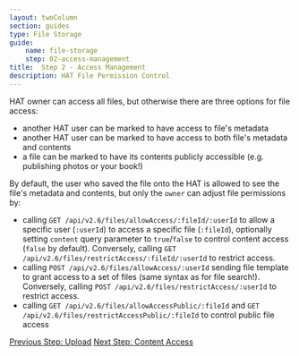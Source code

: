 ```yaml
---
layout: twoColumn
section: guides
type: File Storage
guide: 
    name: file-storage
    step: 02-access-management
title:  Step 2 - Access Management
description: HAT File Permission Control
---
```


HAT owner can access all files, but otherwise there are three options for file access:

- another HAT user can be marked to have access to file's metadata
- another HAT user can be marked to have access to both file's metadata and contents
- a file can be marked to have its contents publicly accessible (e.g. publishing photos or your book!)

By default, the user who saved the file onto the HAT is allowed to see the file's metadata and contents, but only the `owner` can adjust file permissions by:

- calling `GET /api/v2.6/files/allowAccess/:fileId/:userId` to allow a specific user (`:userId`) to access a specific file (`:fileId`), optionally setting `content` query parameter to `true`/`false` to control content access (`false` by default). Conversely, calling `GET /api/v2.6/files/restrictAccess/:fileId/:userId` to restrict access.
- calling `POST /api/v2.6/files/allowAccess/:userId` sending file template to grant access to a set of files (same syntax as for file search!). Conversely, calling `POST /api/v2.6/files/restrictAccess/:userId` to restrict access.
- calling `GET /api/v2.6/files/allowAccessPublic/:fileId` and `GET /api/v2.6/files/restrictAccessPublic/:fileId` to control public file access

<nav class="pager-nav">
<a href="01-upload.html">Previous Step: Upload</a>
<a href="03-contents.html">Next Step: Content Access</a>
</nav>